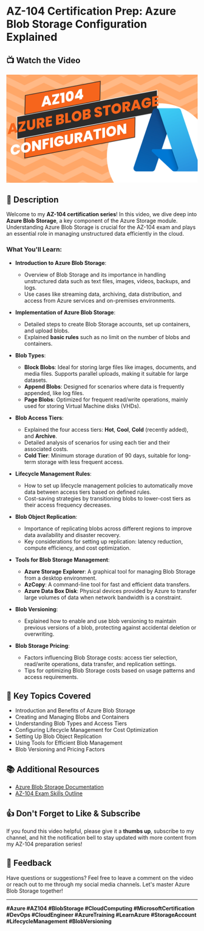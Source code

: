 # AZ-104 Certification Prep: Azure Blob Storage Configuration Explained

## 📺 Watch the Video
[![AZ-104 Exam Prep: Azure Blob Storage Configuration Explained](https://github.com/saitejat1907/AZURE/blob/main/AZ104/Storage/Configure%20Blob%20Storage/a%20business.png)](https://www.youtube.com/watch?v=iV8Q4eodjeU)

## 📄 Description
Welcome to my **AZ-104 certification series**! In this video, we dive deep into **Azure Blob Storage**, a key component of the Azure Storage module. Understanding Azure Blob Storage is crucial for the AZ-104 exam and plays an essential role in managing unstructured data efficiently in the cloud.

### What You'll Learn:
- **Introduction to Azure Blob Storage**:
  - Overview of Blob Storage and its importance in handling unstructured data such as text files, images, videos, backups, and logs.
  - Use cases like streaming data, archiving, data distribution, and access from Azure services and on-premises environments.

- **Implementation of Azure Blob Storage**:
  - Detailed steps to create Blob Storage accounts, set up containers, and upload blobs.
  - Explained **basic rules** such as no limit on the number of blobs and containers.

- **Blob Types**:
  - **Block Blobs**: Ideal for storing large files like images, documents, and media files. Supports parallel uploads, making it suitable for large datasets.
  - **Append Blobs**: Designed for scenarios where data is frequently appended, like log files.
  - **Page Blobs**: Optimized for frequent read/write operations, mainly used for storing Virtual Machine disks (VHDs).

- **Blob Access Tiers**:
  - Explained the four access tiers: **Hot**, **Cool**, **Cold** (recently added), and **Archive**.
  - Detailed analysis of scenarios for using each tier and their associated costs.
  - **Cold Tier**: Minimum storage duration of 90 days, suitable for long-term storage with less frequent access.

- **Lifecycle Management Rules**:
  - How to set up lifecycle management policies to automatically move data between access tiers based on defined rules.
  - Cost-saving strategies by transitioning blobs to lower-cost tiers as their access frequency decreases.

- **Blob Object Replication**:
  - Importance of replicating blobs across different regions to improve data availability and disaster recovery.
  - Key considerations for setting up replication: latency reduction, compute efficiency, and cost optimization.

- **Tools for Blob Storage Management**:
  - **Azure Storage Explorer**: A graphical tool for managing Blob Storage from a desktop environment.
  - **AzCopy**: A command-line tool for fast and efficient data transfers.
  - **Azure Data Box Disk**: Physical devices provided by Azure to transfer large volumes of data when network bandwidth is a constraint.

- **Blob Versioning**:
  - Explained how to enable and use blob versioning to maintain previous versions of a blob, protecting against accidental deletion or overwriting.
  
- **Blob Storage Pricing**:
  - Factors influencing Blob Storage costs: access tier selection, read/write operations, data transfer, and replication settings.
  - Tips for optimizing Blob Storage costs based on usage patterns and access requirements.

## 📌 Key Topics Covered
- Introduction and Benefits of Azure Blob Storage
- Creating and Managing Blobs and Containers
- Understanding Blob Types and Access Tiers
- Configuring Lifecycle Management for Cost Optimization
- Setting Up Blob Object Replication
- Using Tools for Efficient Blob Management
- Blob Versioning and Pricing Factors

## 📚 Additional Resources
- [Azure Blob Storage Documentation](https://learn.microsoft.com/en-us/training/modules/configure-blob-storage/)
- [AZ-104 Exam Skills Outline](https://learn.microsoft.com/en-us/certifications/azure-administrator/)

<!-- ## 🤝 Connect with Me
- [GitHub](https://github.com/saitejat1907)
- [LinkedIn](https://www.linkedin.com/in/your-linkedin-profile)
- [YouTube Channel](https://www.youtube.com/channel/your-channel-id) -->

## 👍 Don't Forget to Like & Subscribe
If you found this video helpful, please give it a **thumbs up**, subscribe to my channel, and hit the notification bell to stay updated with more content from my AZ-104 preparation series!

## 📢 Feedback
Have questions or suggestions? Feel free to leave a comment on the video or reach out to me through my social media channels. Let's master Azure Blob Storage together!

---

**#Azure #AZ104 #BlobStorage #CloudComputing #MicrosoftCertification #DevOps #CloudEngineer #AzureTraining #LearnAzure #StorageAccount #LifecycleManagement #BlobVersioning**
